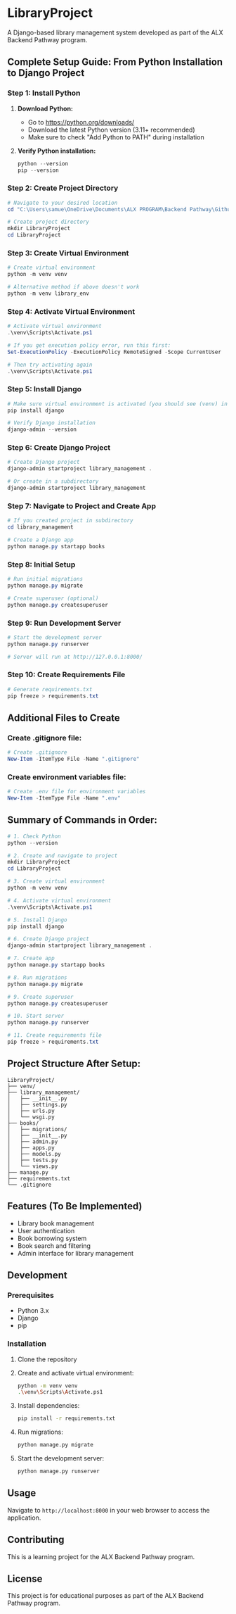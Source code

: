 # LibraryProject

A Django-based library management system developed as part of the ALX Backend Pathway program.

## Complete Setup Guide: From Python Installation to Django Project

### Step 1: Install Python

1. **Download Python:**
   - Go to https://python.org/downloads/
   - Download the latest Python version (3.11+ recommended)
   - Make sure to check "Add Python to PATH" during installation

2. **Verify Python installation:**
   ```powershell
   python --version
   pip --version
   ```

### Step 2: Create Project Directory

```powershell
# Navigate to your desired location
cd "C:\Users\samue\OneDrive\Documents\ALX PROGRAM\Backend Pathway\Github\Introduction_to_Django"

# Create project directory
mkdir LibraryProject
cd LibraryProject
```

### Step 3: Create Virtual Environment

```powershell
# Create virtual environment
python -m venv venv

# Alternative method if above doesn't work
python -m venv library_env
```

### Step 4: Activate Virtual Environment

```powershell
# Activate virtual environment
.\venv\Scripts\Activate.ps1

# If you get execution policy error, run this first:
Set-ExecutionPolicy -ExecutionPolicy RemoteSigned -Scope CurrentUser

# Then try activating again
.\venv\Scripts\Activate.ps1
```

### Step 5: Install Django

```powershell
# Make sure virtual environment is activated (you should see (venv) in prompt)
pip install django

# Verify Django installation
django-admin --version
```

### Step 6: Create Django Project

```powershell
# Create Django project
django-admin startproject library_management .

# Or create in a subdirectory
django-admin startproject library_management
```

### Step 7: Navigate to Project and Create App

```powershell
# If you created project in subdirectory
cd library_management

# Create a Django app
python manage.py startapp books
```

### Step 8: Initial Setup

```powershell
# Run initial migrations
python manage.py migrate

# Create superuser (optional)
python manage.py createsuperuser
```

### Step 9: Run Development Server

```powershell
# Start the development server
python manage.py runserver

# Server will run at http://127.0.0.1:8000/
```

### Step 10: Create Requirements File

```powershell
# Generate requirements.txt
pip freeze > requirements.txt
```

## Additional Files to Create

### Create .gitignore file:
```powershell
# Create .gitignore
New-Item -ItemType File -Name ".gitignore"
```

### Create environment variables file:
```powershell
# Create .env file for environment variables
New-Item -ItemType File -Name ".env"
```

## Summary of Commands in Order:

```powershell
# 1. Check Python
python --version

# 2. Create and navigate to project
mkdir LibraryProject
cd LibraryProject

# 3. Create virtual environment
python -m venv venv

# 4. Activate virtual environment
.\venv\Scripts\Activate.ps1

# 5. Install Django
pip install django

# 6. Create Django project
django-admin startproject library_management .

# 7. Create app
python manage.py startapp books

# 8. Run migrations
python manage.py migrate

# 9. Create superuser
python manage.py createsuperuser

# 10. Start server
python manage.py runserver

# 11. Create requirements file
pip freeze > requirements.txt
```

## Project Structure After Setup:
```
LibraryProject/
├── venv/
├── library_management/
│   ├── __init__.py
│   ├── settings.py
│   ├── urls.py
│   └── wsgi.py
├── books/
│   ├── migrations/
│   ├── __init__.py
│   ├── admin.py
│   ├── apps.py
│   ├── models.py
│   ├── tests.py
│   └── views.py
├── manage.py
├── requirements.txt
└── .gitignore
```

## Features (To Be Implemented)

- Library book management
- User authentication
- Book borrowing system
- Book search and filtering
- Admin interface for library management

## Development

### Prerequisites

- Python 3.x
- Django
- pip

### Installation

1. Clone the repository
2. Create and activate virtual environment:
   ```bash
   python -m venv venv
   .\venv\Scripts\Activate.ps1
   ```

3. Install dependencies:
   ```bash
   pip install -r requirements.txt
   ```

4. Run migrations:
   ```bash
   python manage.py migrate
   ```

5. Start the development server:
   ```bash
   python manage.py runserver
   ```

## Usage

Navigate to `http://localhost:8000` in your web browser to access the application.

## Contributing

This is a learning project for the ALX Backend Pathway program.

## License

This project is for educational purposes as part of the ALX Backend Pathway program.
